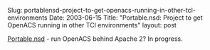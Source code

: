 Slug: portablensd-project-to-get-openacs-running-in-other-tcl-environments
Date: 2003-06-15
Title: "Portable.nsd: Project to get OpenACS running in other TCl environments"
layout: post

<a href="http://home.attbi.com/~jseq/projects/portable.nsd/">Portable.nsd</a> - run OpenACS behind Apache 2? In progress.
